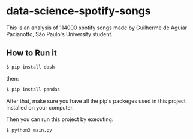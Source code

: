 # data-science-spotify-songs

This is an analysis of 114000 spotify songs made by Guilherme de Aguiar Pacianotto, São Paulo's University student.

## How to Run it

```bash
$ pip install dash
```
then:
```bash
$ pip install pandas
```

After that, make sure you have all the pip's packeges used in this project installed on your computer.

Then you can run this project by executing:
```bash
$ python3 main.py
```
